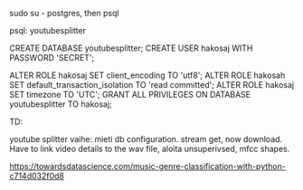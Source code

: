 sudo su - postgres, then psql


psql: youtubesplitter


CREATE DATABASE youtubesplitter;
CREATE USER hakosaj WITH PASSWORD 'SECRET';

ALTER ROLE hakosaj SET client_encoding TO 'utf8';
ALTER ROLE hakosah SET default_transaction_isolation TO 'read committed';
ALTER ROLE hakosaj SET timezone TO 'UTC';
GRANT ALL PRIVILEGES ON DATABASE youtubesplitter TO hakosaj;


TD:

youtube splitter vaihe: mieti db configuration. stream get, now download. Have to link video details to the wav file, aloita unsuperivsed, mfcc shapes.

https://towardsdatascience.com/music-genre-classification-with-python-c714d032f0d8
